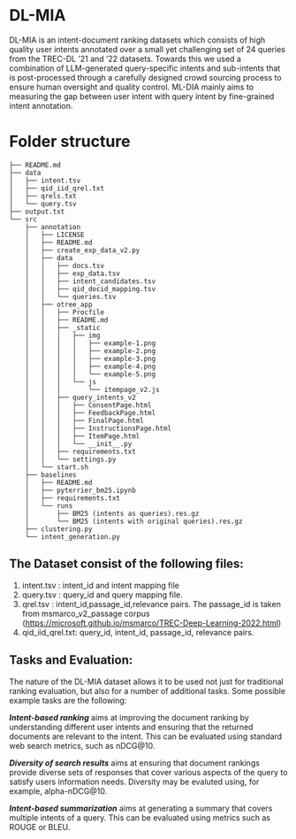 # DL-MIA
DL-MIA  is an intent-document ranking datasets which consists of high quality user intents annotated over a small yet challenging set of
24 queries from the TREC-DL ’21 and ’22 datasets. Towards this we used a combination of LLM-generated query-specific intents and sub-intents that is post-processed through a carefully designed  crowd sourcing process to ensure human oversight and quality control. ML-DIA mainly aims to measuring the gap between user intent with query intent by fine-grained intent annotation.
# Folder structure
```
├── README.md
├── data
│   ├── intent.tsv
│   ├── qid_iid_qrel.txt
│   ├── qrels.txt
│   └── query.tsv
├── output.txt
└── src
    ├── annotation
    │   ├── LICENSE
    │   ├── README.md
    │   ├── create_exp_data_v2.py
    │   ├── data
    │   │   ├── docs.tsv
    │   │   ├── exp_data.tsv
    │   │   ├── intent_candidates.tsv
    │   │   ├── qid_docid_mapping.tsv
    │   │   └── queries.tsv
    │   ├── otree_app
    │   │   ├── Procfile
    │   │   ├── README.md
    │   │   ├── _static
    │   │   │   ├── img
    │   │   │   │   ├── example-1.png
    │   │   │   │   ├── example-2.png
    │   │   │   │   ├── example-3.png
    │   │   │   │   ├── example-4.png
    │   │   │   │   └── example-5.png
    │   │   │   └── js
    │   │   │       └── itempage_v2.js
    │   │   ├── query_intents_v2
    │   │   │   ├── ConsentPage.html
    │   │   │   ├── FeedbackPage.html
    │   │   │   ├── FinalPage.html
    │   │   │   ├── InstructionsPage.html
    │   │   │   ├── ItemPage.html
    │   │   │   └── __init__.py
    │   │   ├── requirements.txt
    │   │   └── settings.py
    │   └── start.sh
    ├── baselines
    │   ├── README.md
    │   ├── pyterrier_bm25.ipynb
    │   ├── requirements.txt
    │   └── runs
    │       ├── BM25 (intents as queries).res.gz
    │       └── BM25 (intents with original queries).res.gz
    ├── clustering.py
    └── intent_generation.py
```
## The Dataset consist of the following files:
1. intent.tsv : intent_id and intent mapping file
2. query.tsv : query_id and query mapping file.
3. qrel.tsv : intent_id,passage_id,relevance pairs. The passage_id is taken from msmarco_v2_passage corpus (https://microsoft.github.io/msmarco/TREC-Deep-Learning-2022.html)
4. qid_iid_qrel.txt: query_id, intent_id, passage_id, relevance pairs.

## Tasks and Evaluation:
The nature of the DL-MIA dataset allows it to be used not just for traditional ranking evaluation, but also for a number of additional tasks. Some possible example tasks are the following:

***Intent-based ranking*** aims at improving the document ranking by understanding different user intents and ensuring that the returned documents are relevant to the intent. This can be evaluated using standard web search metrics, such as nDCG@10.
    
***Diversity of search results*** aims at ensuring that document rankings provide diverse sets of responses that cover various aspects of the query to satisfy users information needs. Diversity may be evaluted using, for example, alpha-nDCG@10.

***Intent-based summarization*** aims at generating a summary that covers multiple intents of a query. This can be evaluated using metrics such as ROUGE or BLEU.

